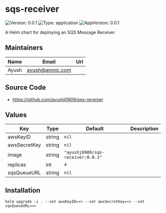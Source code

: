 # sqs-receiver

![Version: 0.0.1](https://img.shields.io/badge/Version-0.0.1-informational?style=flat-square) ![Type: application](https://img.shields.io/badge/Type-application-informational?style=flat-square) ![AppVersion: 0.0.1](https://img.shields.io/badge/AppVersion-0.0.1-informational?style=flat-square)

A Helm chart for deploying an SQS Message Receiver

## Maintainers

| Name | Email | Url |
| ---- | ------ | --- |
| Ayush | <ayush@amnic.com> |  |

## Source Code

* <https://github.com/ayushj0909/sqs-receiver>

## Values

| Key | Type | Default | Description |
|-----|------|---------|-------------|
| awsKeyID | string | `nil` |  |
| awsSecretKey | string | `nil` |  |
| image | string | `"ayushj0909/sqs-receiver:0.0.1"` |  |
| replicas | int | `4` |  |
| sqsQueueURL | string | `nil` |  |

## Installation

```
helm upgrade -i . --set awsKeyID=<> --set awsSecretKey=<> --set sqsQueueURL=<>
```